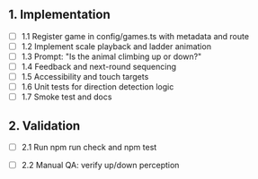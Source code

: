 ## 1. Implementation
- [ ] 1.1 Register game in config/games.ts with metadata and route
- [ ] 1.2 Implement scale playback and ladder animation
- [ ] 1.3 Prompt: "Is the animal climbing up or down?"
- [ ] 1.4 Feedback and next-round sequencing
- [ ] 1.5 Accessibility and touch targets
- [ ] 1.6 Unit tests for direction detection logic
- [ ] 1.7 Smoke test and docs

## 2. Validation
- [ ] 2.1 Run npm run check and npm test
- [ ] 2.2 Manual QA: verify up/down perception

